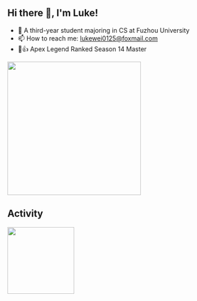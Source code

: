 ## Hi there 👋, I'm Luke!

- 🤪 A third-year student majoring in CS at Fuzhou University
- 📫 How to reach me: lukewei0125@foxmail.com
- 🤖👍 Apex Legend Ranked Season 14 Master



<img height="300px" src="https://github.com/BlackBear2003/BlackBear2003/assets/94302726/8f5493e8-0f66-443d-91d8-21364eff4cd1" />

## Activity
<div>
	<!-- <img height="150px" src="https://github-readme-stats.vercel.app/api?username=BlackBear2003&show_icons=true&bg_color=00000000&hide_title=true&show_icons=true&line_height=21" /> -->
	<img height="150px" src="https://github-readme-stats.vercel.app/api/top-langs/?username=BlackBear2003&layout=compact&hide_title=true&show_icons=trueline_height=21" />
	

</div>

<!--
**BlackBear2003/BlackBear2003** is a ✨ _special_ ✨ repository because its `README.md` (this file) appears on your GitHub profile.

Here are some ideas to get you started:

- 🔭 I’m currently working on ...
- 🌱 I’m currently learning ...
- 👯 I’m looking to collaborate on ...
- 🤔 I’m looking for help with ...
- 💬 Ask me about ...
- 📫 How to reach me: ...
- 😄 Pronouns: ...
- ⚡ Fun fact: ...
-->
